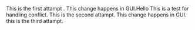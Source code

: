 This is the first attampt . This change happens in GUI.Hello
This is a test for handling conflict.
This is the second attampt. This change happens in GUI. 
this is the third attampt.
